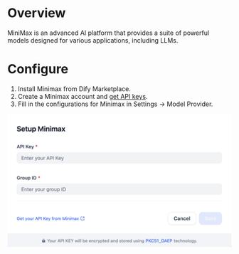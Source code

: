 # Overview
MiniMax is an advanced AI platform that provides a suite of powerful models designed for various applications, including LLMs. 

# Configure
1. Install Minimax from Dify Marketplace.
2. Create a Minimax account and [get API keys](https://platform.minimaxi.com/user-center/basic-information/interface-key).
3. Fill in the configurations for Minimax in Settings -> Model Provider.

![](_assets/minimax.PNG)